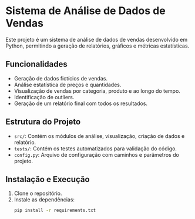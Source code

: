 # Sistema de Análise de Dados de Vendas

Este projeto é um sistema de análise de dados de vendas desenvolvido em Python, permitindo a geração de relatórios, gráficos e métricas estatísticas.

## Funcionalidades
- Geração de dados fictícios de vendas.
- Análise estatística de preços e quantidades.
- Visualização de vendas por categoria, produto e ao longo do tempo.
- Identificação de outliers.
- Geração de um relatório final com todos os resultados.

## Estrutura do Projeto
- `src/`: Contém os módulos de análise, visualização, criação de dados e relatório.
- `tests/`: Contém os testes automatizados para validação do código.
- `config.py`: Arquivo de configuração com caminhos e parâmetros do projeto.

## Instalação e Execução
1. Clone o repositório.
2. Instale as dependências:
   ```bash
   pip install -r requirements.txt
